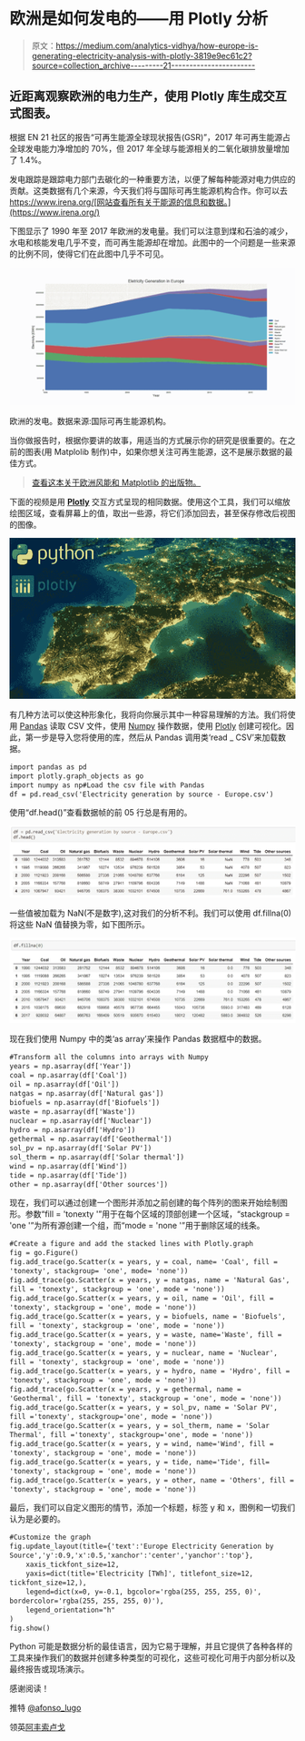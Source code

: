 # 欧洲是如何发电的——用 Plotly 分析

> 原文：<https://medium.com/analytics-vidhya/how-europe-is-generating-electricity-analysis-with-plotly-3819e9ec61c2?source=collection_archive---------21----------------------->

## 近距离观察欧洲的电力生产，使用 Plotly 库生成交互式图表。

根据 EN 21 社区的报告“可再生能源全球现状报告(GSR)”，2017 年可再生能源占全球发电能力净增加的 70%，但 2017 年全球与能源相关的二氧化碳排放量增加了 1.4%。

发电跟踪是跟踪电力部门去碳化的一种重要方法，以便了解每种能源对电力供应的贡献。这类数据有几个来源，今天我们将与国际可再生能源机构合作。你可以去 https://www.irena.org/[网站查看所有关于能源的信息和数据。](https://www.irena.org/)

下图显示了 1990 年至 2017 年欧洲的发电量。我们可以注意到煤和石油的减少，水电和核能发电几乎不变，而可再生能源却在增加。此图中的一个问题是一些来源的比例不同，使得它们在此图中几乎不可见。

![](img/c2e2c9afc26af5ce5be427848ef4f7c3.png)

欧洲的发电。数据来源:国际可再生能源机构。

当你做报告时，根据你要讲的故事，用适当的方式展示你的研究是很重要的。在之前的图表(用 Matplolib 制作)中，如果你想关注可再生能源，这不是展示数据的最佳方式。

> [查看这本关于欧洲风能和 Matplotlib 的出版物。](/@lugoafonso/wind-energy-in-europe-and-data-science-1228cb83b0c1)

下面的视频是用 [**Plotly**](https://plotly.com/) 交互方式呈现的相同数据。使用这个工具，我们可以缩放绘图区域，查看屏幕上的值，取出一些源，将它们添加回去，甚至保存修改后视图的图像。

![](img/46a1b43ba62fcc73f5974c6c1e35313f.png)

有几种方法可以使这种形象化，我将向你展示其中一种容易理解的方法。我们将使用 [Pandas](https://pandas.pydata.org/) 读取 CSV 文件，使用 [Numpy](https://numpy.org/) 操作数据，使用 [Plotly](https://plotly.com/) 创建可视化。因此，第一步是导入您将使用的库，然后从 Pandas 调用类‘read _ CSV’来加载数据。

```
import pandas as pd
import plotly.graph_objects as go
import numpy as np#Load the csv file with Pandas
df = pd.read_csv('Electricity generation by source - Europe.csv')
```

使用“df.head()”查看数据帧的前 05 行总是有用的。

![](img/c86c9b1ba3a338cd425e206c477fff4e.png)

一些值被加载为 NaN(不是数字),这对我们的分析不利。我们可以使用 df.fillna(0)将这些 NaN 值替换为零，如下图所示。

![](img/1f72d2009b483408e094019aee778465.png)

现在我们使用 Numpy 中的类‘as array’来操作 Pandas 数据框中的数据。

```
#Transform all the columns into arrays with Numpy
years = np.asarray(df['Year'])
coal = np.asarray(df['Coal'])
oil = np.asarray(df['Oil'])
natgas = np.asarray(df['Natural gas'])
biofuels = np.asarray(df['Biofuels'])
waste = np.asarray(df['Waste'])
nuclear = np.asarray(df['Nuclear'])
hydro = np.asarray(df['Hydro'])
gethermal = np.asarray(df['Geothermal'])
sol_pv = np.asarray(df['Solar PV'])
sol_therm = np.asarray(df['Solar thermal'])
wind = np.asarray(df['Wind'])
tide = np.asarray(df['Tide'])
other = np.asarray(df['Other sources'])
```

现在，我们可以通过创建一个图形并添加之前创建的每个阵列的图来开始绘制图形。参数“fill = 'tonexty '”用于在每个区域的顶部创建一个区域，“stackgroup = 'one '”为所有源创建一个组，而“mode = 'none '”用于删除区域的线条。

```
#Create a figure and add the stacked lines with Plotly.graph
fig = go.Figure()
fig.add_trace(go.Scatter(x = years, y = coal, name= 'Coal', fill = 'tonexty', stackgroup= 'one', mode= 'none'))
fig.add_trace(go.Scatter(x = years, y = natgas, name = 'Natural Gas', fill = 'tonexty', stackgroup = 'one', mode = 'none'))
fig.add_trace(go.Scatter(x = years, y = oil, name = 'Oil', fill = 'tonexty', stackgroup = 'one', mode = 'none'))
fig.add_trace(go.Scatter(x = years, y = biofuels, name = 'Biofuels', fill = 'tonexty', stackgroup = 'one', mode = 'none'))
fig.add_trace(go.Scatter(x = years, y = waste, name='Waste', fill = 'tonexty', stackgroup = 'one', mode = 'none'))
fig.add_trace(go.Scatter(x = years, y = nuclear, name = 'Nuclear', fill = 'tonexty', stackgroup = 'one', mode = 'none'))
fig.add_trace(go.Scatter(x = years, y = hydro, name = 'Hydro', fill = 'tonexty', stackgroup = 'one', mode = 'none'))
fig.add_trace(go.Scatter(x = years, y = gethermal, name = 'Geothermal', fill = 'tonexty', stackgroup = 'one', mode = 'none'))
fig.add_trace(go.Scatter(x = years, y = sol_pv, name = 'Solar PV', fill ='tonexty', stackgroup='one', mode = 'none'))
fig.add_trace(go.Scatter(x = years, y = sol_therm, name = 'Solar Thermal', fill ='tonexty', stackgroup='one', mode = 'none'))
fig.add_trace(go.Scatter(x = years, y = wind, name='Wind', fill = 'tonexty', stackgroup = 'one', mode = 'none'))
fig.add_trace(go.Scatter(x = years, y = tide, name='Tide', fill= 'tonexty', stackgroup = 'one', mode = 'none'))
fig.add_trace(go.Scatter(x = years, y = other, name = 'Others', fill = 'tonexty', stackgroup = 'one', mode = 'none'))
```

最后，我们可以自定义图形的情节，添加一个标题，标签 y 和 x，图例和一切我们认为是必要的。

```
#Customize the graph
fig.update_layout(title={'text':'Europe Electricity Generation by Source','y':0.9,'x':0.5,'xanchor':'center','yanchor':'top'},
    xaxis_tickfont_size=12,
    yaxis=dict(title='Electricity [TWh]', titlefont_size=12, tickfont_size=12,),
    legend=dict(x=0, y=-0.1, bgcolor='rgba(255, 255, 255, 0)', bordercolor='rgba(255, 255, 255, 0)'),
    legend_orientation="h"
)
fig.show()
```

Python 可能是数据分析的最佳语言，因为它易于理解，并且它提供了各种各样的工具来操作我们的数据并创建多种类型的可视化，这些可视化可用于内部分析以及最终报告或现场演示。

感谢阅读！

推特 [@afonso_lugo](https://twitter.com/afonso_lugo)

领英[阿丰索卢戈](https://www.linkedin.com/in/afonso-lugo-03055727/)